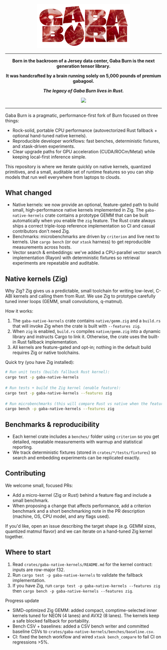 <div align="center">
<img src="./assets/gaba-burn-logo.png" width="300px"/>

---

**Born in the backroom of a Jersey data center, Gaba Burn is the next generation tensor library.**

**It was handcrafted by a brain running solely on 5,000 pounds of premium gabagool.**

***The legacy of Gaba Burn lives in Rust.***

<img src='./assets/gaba-gifs/gabagool-team-takes -action.gif' width='400px'>

---
</div>

<div align="left">

Gaba Burn is a pragmatic, performance-first fork of Burn focused on three things:

- Rock-solid, portable CPU performance (autovectorized Rust fallback + optional hand-tuned native kernels).
- Reproducible developer workflows: fast benches, deterministic fixtures, and xtask-driven experiments.
- Clear upgrade paths for GPU acceleration (CUDA/ROCm/Metal) while keeping local-first inference simple.

This repository is where we iterate quickly on native kernels, quantized primitives, and a small, auditable
set of runtime features so you can ship models that run well everywhere from laptops to clouds.

## What changed

- Native kernels: we now provide an optional, feature-gated path to build small, high-performance
  native kernels implemented in Zig. The `gaba-native-kernels` crate contains a prototype GEMM that
  can be built automatically when you enable the `zig` feature. The Rust crate always ships a
  correct triple-loop reference implementation so CI and casual contributors don't need Zig.
- Benchmarks: microbenchmarks are driven by `criterion` and live next to kernels. Use `cargo bench`
  (or our `xtask` harness) to get reproducible measurements across hosts.
- Vector search & embeddings: we've added a CPU-parallel vector search implementation (Rayon) with
  deterministic fixtures so retrieval experiments are repeatable and auditable.

## Native kernels (Zig)

Why Zig? Zig gives us a predictable, small toolchain for writing low-level, C-ABI kernels and calling
them from Rust. We use Zig to prototype carefully tuned inner loops (GEMM, small convolutions, q-matmul).

How it works:

1. The `gaba-native-kernels` crate contains `native/gemm.zig` and a `build.rs` that will invoke Zig
   when the crate is built with `--features zig`.
2. When `zig` is enabled, `build.rs` compiles `native/gemm.zig` into a dynamic library and instructs
   Cargo to link it. Otherwise, the crate uses the built-in Rust fallback implementation.
3. All kernels are feature-gated and opt-in; nothing in the default build requires Zig or native toolchains.

Quick try (you have Zig installed):

```bash
# Run unit tests (builds fallback Rust kernel):
cargo test -p gaba-native-kernels

# Run tests + build the Zig kernel (enable feature):
cargo test -p gaba-native-kernels --features zig

# Run microbenchmarks (this will compare Rust vs native when the feature is enabled):
cargo bench -p gaba-native-kernels --features zig
```

## Benchmarks & reproducibility

- Each kernel crate includes a `benches/` folder using `criterion` so you get detailed, repeatable
  measurements with warmup and statistical reporting.
- We track deterministic fixtures (stored in `crates/*/tests/fixtures`) so search and embedding
  experiments can be replicated exactly.

## Contributing

We welcome small, focused PRs:

- Add a micro-kernel (Zig or Rust) behind a feature flag and include a small benchmark.
- When proposing a change that affects performance, add a criterion benchmark and a short
  benchmarking note in the PR description (machine, OS, CPU model, and any flags used).

If you'd like, open an issue describing the target shape (e.g. GEMM sizes, quantized matmul flavor)
and we can iterate on a hand-tuned Zig kernel together.

## Where to start

1. Read `crates/gaba-native-kernels/README.md` for the kernel contract: inputs are row-major f32.
2. Run `cargo test -p gaba-native-kernels` to validate the fallback implementation.
3. If you have Zig, run `cargo test -p gaba-native-kernels --features zig` then `cargo bench -p gaba-native-kernels --features zig`.

Progress update
- SIMD-optimized Zig GEMM: added compact, comptime-selected inner kernels tuned for NEON (4 lanes) and AVX2 (8 lanes). The kernels keep a safe blocked fallback for portability.
- Bench CSV + baselines: added a CSV bench writer and committed baseline CSVs to `crates/gaba-native-kernels/benches/baseline.csv`.
- CI: fixed the bench workflow and wired `xtask bench_compare` to fail CI on regressions >5%.

</div>
